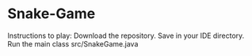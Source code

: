 # Snake-Game
Instructions to play: Download the repository. Save in your IDE directory. Run the main class src/SnakeGame.java
